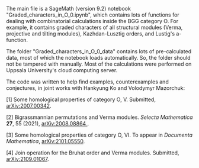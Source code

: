 The main file is a SageMath (version 9.2) notebook "Graded_characters_in_O_0.ipynb", which contains lots of functions for dealing with combinatorial calculations inside the BGG category O. For example, it contains graded characters of all structural modules (Verma, projective and tilting modules), Kazhdan-Lusztig orders, and Lustig's a-function.

The folder "Graded_characters_in_O_0_data" contains lots of pre-calculated data, most of which the notebook loads automatically. So, the folder should not be tampered with manually. Most of the calculations were performed on Uppsala University's cloud computing server.

The code was written to help find examples, counterexamples and conjectures, in joint works with Hankyung Ko and Volodymyr Mazorchuk:


[1] Some homological properties of category O, V. Submitted, [arXiv:2007.00342](https://arxiv.org/abs/2007.00342).

[2] Bigrassmannian permutations and Verma modules. *Selecta Mathematica* **27**, 55 (2021), [arXiv:2008.08864
](https://arxiv.org/abs/2008.08864).     

[3] Some homological properties of category O, VI. To appear in *Documenta Mathematica*, [arXiv:2101.05550](https://arxiv.org/abs/2101.05550).

[4] Join operation for the Bruhat order and Verma modules. Submitted, [arXiv:2109.01067](https://arxiv.org/abs/2109.01067).

